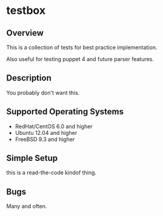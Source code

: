 # testbox

## Overview 

This is a collection of tests for best practice implementation. 

Also useful for testing puppet 4 and future parser features.

## Description

You probably don't want this.

## Supported Operating Systems

* RedHat/CentOS 6.0 and higher
* Ubuntu 12.04 and higher
* FreeBSD 9.3 and higher

## Simple Setup

this is a read-the-code kindof thing.

## Bugs

Many and often.
